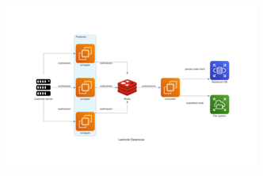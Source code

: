 ![alt hello][def]

[def]: https://github.com/Narayanbhat166/lc-scrapper-rust/blob/main/architecture/leetcode_datahouse.png